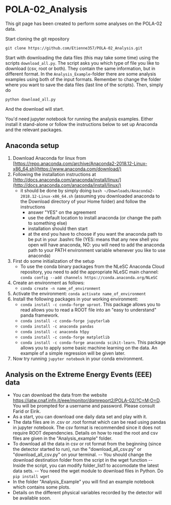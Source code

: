 # POLA-02_Analysis

This git page has been created to perform some analyses on the POLA-02 data.

Start cloning the git repository
```
git clone https://github.com/Etienne357/POLA-02_Analysis.git
```
Start with downloading the data files (this may take some time) using the scripts `download_all.py`. The script asks you which type of file you like to download (csv, root or both). They contain the same information, but in different format. In the `Analysis_Example`-folder there are some analysis examples using both of the input formats. Remember to change the folder where you want to save the data files (last line of the scripts). Then, simply do

```
python download_all.py
```

And the download will start.

You'd need jupyter notebook for running the analysis examples. Either install it stand-alone or follow the instructions below to set up Anaconda and the relevant packages.

## Anaconda setup

1. Download Anaconda for linux from [https://repo.anaconda.com/archive/Anaconda2-2018.12-Linux-x86_64.sh](https://www.anaconda.com/download/)
2. Following the installation instructions at [http://docs.anaconda.com/anaconda/install/linux/](http://docs.anaconda.com/anaconda/install/linux/)
   - it should be done by simply doing `bash ~/Downloads/Anaconda2-2018.12-Linux-x86_64.sh` (assuming you downloaded anaconda to the Download directory of your Home folder) and follow the instructions
      - answer "YES" on the agreement
      - use the default location to install anaconda (or change the path to something else)
      - installation should then start
      - at the end you have to choose if you want the anaconda path to be put in your .bashrc file (YES: means that any new shell you open will have anaconda, NO: you will need to add the anaconda path to your PATH environment variable whenever you like to use anaconda)
3. First do some initialization of the setup
   - To use the conda binary packages from the NLeSC Anaconda Cloud repository, you need to add the appropriate NLeSC main channel: `conda config --add channels https://conda.anaconda.org/NLeSC`
4. Create an environment as follows: 
   - `conda create -n name_of_environment`
5. Activate the environment: `conda activate name_of_environment`
6. Install the following packages in your working environment:
   - `conda install -c conda-forge uproot`. This package allows you to read allows you to read a ROOT file into an "easy to understand" panda framework.
   - `conda install -c conda-forge jupyterlab`
   - `conda install -c anaconda pandas`
   - `conda install -c anaconda h5py`
   - `conda install -c conda-forge matplotlib`
   - `conda install -c conda-forge anaconda scikit-learn`. This package allows you to apply some basic machine learning on the data. An example of a simple regression will be given later.
7. Now try running `jupyter notebook` in your conda environment.

## Analysis on the Extreme Energy Events (EEE)  data

- You can download the data from the website https://iatw.cnaf.infn.it/eee/monitor/dqmreport2/POLA-02/?C=M;O=D. You will be prompted for a username and password. Please consult Farid or Eirik.
- As a start, you can download one daily data set and play with it.
- The data files are in .csv or .root format which can be read using pandas in jupyter notebook. The csv format is recommended since it does not require ROOT dependencies. Details on how to read the root and csv files are given in the "Analysis_example" folder.  
- To download all the data in csv or rot format from the beginning (since the detector started to run), run the "download_all_csv.py" or "download_all_csv.py" on your terminal.
-- You should change the download destination folder from the script in the wget function
-- Inside the script, you can modify folder_list1 to accomodate the latest data sets.
-- You need the wget module to download files in Python. Do `pip install wget`
- In the folder "Analysis_Example" you will find an example notebook which contains some plots.
- Details on the different physical variables recorded by the detector will be available soon.